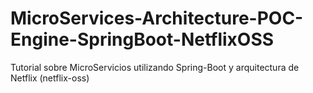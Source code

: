 # MicroServices-Architecture-POC-Engine-SpringBoot-NetflixOSS
Tutorial sobre MicroServicios utilizando Spring-Boot y arquitectura de Netflix (netflix-oss)
